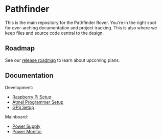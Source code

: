 # Pathfinder

This is the main repository for the Pathfinder Rover. You're in the right spot for over-arching documentation and project tracking. This is also where we keep files and source code central to the design.

## Roadmap

See our [release roadmap](https://github.com/FrontierRobotics/pathfinder/milestones) to learn about upcoming plans.

## Documentation

Development:

* [Raspberry Pi Setup](docs/raspberry_pi_setup.md)
* [Atmel Programmer Setup](docs/atmel_programmer_setup.md)
* [GPS Setup](docs/gps_setup.md)

Mainboard:

* [Power Supply](docs/mainboard_power_supply.md)
* [Power Monitor](docs/mainboard_power_monitor.md)
